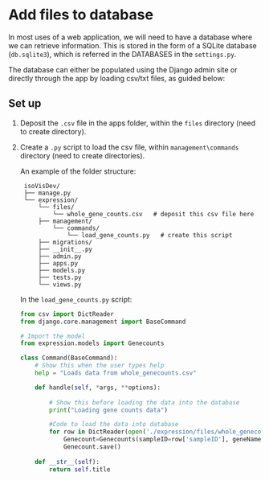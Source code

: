 # Add files to database

In most uses of a web application, we will need to have a database where we can retrieve information. This is stored in the form of a SQLite database (`db.sqlite3`), which is referred in the <span class="code">DATABASES</span> in the `settings.py`.

The database can either be populated using the Django admin site or directly through the app by loading csv/txt files, as guided below:

## Set up
1. Deposit the `.csv` file in the apps folder, within the `files` directory (need to create directory). 

2. Create a `.py` script to load the csv file, within `management\commands` directory (need to create directories).
 
   An example of the folder structure:
   ```
   	isoVisDev/
   	├── manage.py
	└── expression/
		└── files/
			└── whole_gene_counts.csv   # deposit this csv file here 
		├── management/
			└── commands/
				└── load_gene_counts.py   # create this script 
	    ├── migrations/
	    ├── __init__.py
	    ├── admin.py
	    ├── apps.py
	    ├── models.py
	    ├── tests.py
	    └── views.py
  	```
  	In the `load_gene_counts.py` script:

  	```python
  	from csv import DictReader   
	from django.core.management import BaseCommand

	# Import the model 
	from expression.models import Genecounts

	class Command(BaseCommand):
	    # Show this when the user types help
	    help = "Loads data from whole_genecounts.csv"

	    def handle(self, *args, **options):
	    	            
	        # Show this before loading the data into the database
	        print("Loading gene counts data")

	        #Code to load the data into database
	        for row in DictReader(open('./expression/files/whole_genecounts.csv')):
	            Genecount=Genecounts(sampleID=row['sampleID'], geneName=row['geneName'], counts=row['counts'], group=row['group'], sex = row['sex']) 
	            Genecount.save()
	    
	    def __str__(self):
	        return self.title  
  	```